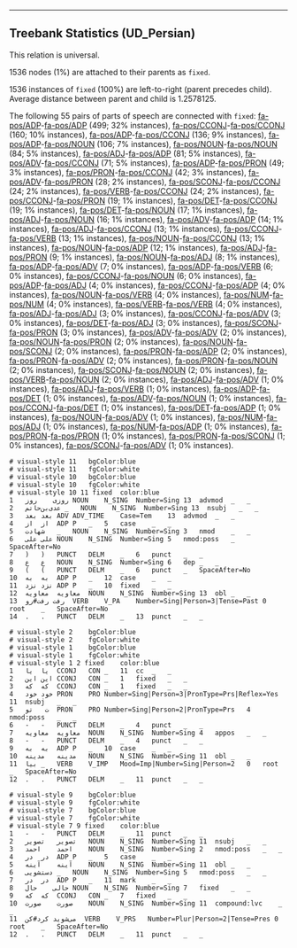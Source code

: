 

--------------------------------------------------------------------------------

## Treebank Statistics (UD_Persian)

This relation is universal.

1536 nodes (1%) are attached to their parents as `fixed`.

1536 instances of `fixed` (100%) are left-to-right (parent precedes child).
Average distance between parent and child is 1.2578125.

The following 55 pairs of parts of speech are connected with `fixed`: [fa-pos/ADP]()-[fa-pos/ADP]() (499; 32% instances), [fa-pos/CCONJ]()-[fa-pos/CCONJ]() (160; 10% instances), [fa-pos/ADP]()-[fa-pos/CCONJ]() (136; 9% instances), [fa-pos/ADP]()-[fa-pos/NOUN]() (106; 7% instances), [fa-pos/NOUN]()-[fa-pos/NOUN]() (84; 5% instances), [fa-pos/ADJ]()-[fa-pos/ADP]() (81; 5% instances), [fa-pos/ADV]()-[fa-pos/CCONJ]() (71; 5% instances), [fa-pos/ADP]()-[fa-pos/PRON]() (49; 3% instances), [fa-pos/PRON]()-[fa-pos/CCONJ]() (42; 3% instances), [fa-pos/ADV]()-[fa-pos/PRON]() (28; 2% instances), [fa-pos/SCONJ]()-[fa-pos/CCONJ]() (24; 2% instances), [fa-pos/VERB]()-[fa-pos/CCONJ]() (24; 2% instances), [fa-pos/CCONJ]()-[fa-pos/PRON]() (19; 1% instances), [fa-pos/DET]()-[fa-pos/CCONJ]() (19; 1% instances), [fa-pos/DET]()-[fa-pos/NOUN]() (17; 1% instances), [fa-pos/ADJ]()-[fa-pos/NOUN]() (16; 1% instances), [fa-pos/ADV]()-[fa-pos/ADP]() (14; 1% instances), [fa-pos/ADJ]()-[fa-pos/CCONJ]() (13; 1% instances), [fa-pos/CCONJ]()-[fa-pos/VERB]() (13; 1% instances), [fa-pos/NOUN]()-[fa-pos/CCONJ]() (13; 1% instances), [fa-pos/NOUN]()-[fa-pos/ADP]() (12; 1% instances), [fa-pos/ADJ]()-[fa-pos/PRON]() (9; 1% instances), [fa-pos/NOUN]()-[fa-pos/ADJ]() (8; 1% instances), [fa-pos/ADP]()-[fa-pos/ADV]() (7; 0% instances), [fa-pos/ADP]()-[fa-pos/VERB]() (6; 0% instances), [fa-pos/CCONJ]()-[fa-pos/NOUN]() (6; 0% instances), [fa-pos/ADP]()-[fa-pos/ADJ]() (4; 0% instances), [fa-pos/CCONJ]()-[fa-pos/ADP]() (4; 0% instances), [fa-pos/NOUN]()-[fa-pos/VERB]() (4; 0% instances), [fa-pos/NUM]()-[fa-pos/NUM]() (4; 0% instances), [fa-pos/VERB]()-[fa-pos/VERB]() (4; 0% instances), [fa-pos/ADJ]()-[fa-pos/ADJ]() (3; 0% instances), [fa-pos/CCONJ]()-[fa-pos/ADV]() (3; 0% instances), [fa-pos/DET]()-[fa-pos/ADJ]() (3; 0% instances), [fa-pos/SCONJ]()-[fa-pos/PRON]() (3; 0% instances), [fa-pos/ADV]()-[fa-pos/ADV]() (2; 0% instances), [fa-pos/NOUN]()-[fa-pos/PRON]() (2; 0% instances), [fa-pos/NOUN]()-[fa-pos/SCONJ]() (2; 0% instances), [fa-pos/PRON]()-[fa-pos/ADP]() (2; 0% instances), [fa-pos/PRON]()-[fa-pos/ADV]() (2; 0% instances), [fa-pos/PRON]()-[fa-pos/NOUN]() (2; 0% instances), [fa-pos/SCONJ]()-[fa-pos/NOUN]() (2; 0% instances), [fa-pos/VERB]()-[fa-pos/NOUN]() (2; 0% instances), [fa-pos/ADJ]()-[fa-pos/ADV]() (1; 0% instances), [fa-pos/ADJ]()-[fa-pos/VERB]() (1; 0% instances), [fa-pos/ADP]()-[fa-pos/DET]() (1; 0% instances), [fa-pos/ADV]()-[fa-pos/NOUN]() (1; 0% instances), [fa-pos/CCONJ]()-[fa-pos/DET]() (1; 0% instances), [fa-pos/DET]()-[fa-pos/ADP]() (1; 0% instances), [fa-pos/NOUN]()-[fa-pos/ADV]() (1; 0% instances), [fa-pos/NUM]()-[fa-pos/ADJ]() (1; 0% instances), [fa-pos/NUM]()-[fa-pos/ADP]() (1; 0% instances), [fa-pos/PRON]()-[fa-pos/PRON]() (1; 0% instances), [fa-pos/PRON]()-[fa-pos/SCONJ]() (1; 0% instances), [fa-pos/SCONJ]()-[fa-pos/ADV]() (1; 0% instances).


~~~ conllu
# visual-style 11	bgColor:blue
# visual-style 11	fgColor:white
# visual-style 10	bgColor:blue
# visual-style 10	fgColor:white
# visual-style 10 11 fixed	color:blue
1	روزی	روز	NOUN	N_SING	Number=Sing	13	advmod	_	_
2	عدی‌بن‌حاتم	_	NOUN	N_SING	Number=Sing	13	nsubj	_	_
3	بعد	بعد	ADV	ADV_TIME	Case=Tem	13	advmod	_	_
4	از	از	ADP	P	_	5	case	_	_
5	شهادت	_	NOUN	N_SING	Number=Sing	3	nmod	_	_
6	علی	علی	NOUN	N_SING	Number=Sing	5	nmod:poss	_	SpaceAfter=No
7	)	)	PUNCT	DELM	_	6	punct	_	_
8	ع	ع	NOUN	N_SING	Number=Sing	6	dep	_	_
9	(	(	PUNCT	DELM	_	6	punct	_	SpaceAfter=No
10	به	به	ADP	P	_	12	case	_	_
11	نزد	نزد	ADP	P	_	10	fixed	_	_
12	معاویه	معاویه	NOUN	N_SING	Number=Sing	13	obl	_	_
13	رفت	رفت#رو	VERB	V_PA	Number=Sing|Person=3|Tense=Past	0	root	_	SpaceAfter=No
14	.	.	PUNCT	DELM	_	13	punct	_	_

~~~


~~~ conllu
# visual-style 2	bgColor:blue
# visual-style 2	fgColor:white
# visual-style 1	bgColor:blue
# visual-style 1	fgColor:white
# visual-style 1 2 fixed	color:blue
1	یا	یا	CCONJ	CON	_	11	cc	_	_
2	این	این	CCONJ	CON	_	1	fixed	_	_
3	که	که	CCONJ	CON	_	1	fixed	_	_
4	خود	خود	PRON	PRO	Number=Sing|Person=3|PronType=Prs|Reflex=Yes	11	nsubj	_	_
5	ت	تو	PRON	PRO	Number=Sing|Person=2|PronType=Prs	4	nmod:poss	_	_
6	-	-	PUNCT	DELM	_	4	punct	_	_
7	معاویه	معاویه	NOUN	N_SING	Number=Sing	4	appos	_	_
8	-	-	PUNCT	DELM	_	4	punct	_	_
9	به	به	ADP	P	_	10	case	_	_
10	مدینه	مدینه	NOUN	N_SING	Number=Sing	11	obl	_	_
11	بیا	_	VERB	V_IMP	Mood=Imp|Number=Sing|Person=2	0	root	_	SpaceAfter=No
12	.	.	PUNCT	DELM	_	11	punct	_	_

~~~


~~~ conllu
# visual-style 9	bgColor:blue
# visual-style 9	fgColor:white
# visual-style 7	bgColor:blue
# visual-style 7	fgColor:white
# visual-style 7 9 fixed	color:blue
1	-	-	PUNCT	DELM	_	11	punct	_	_
2	تصویر	تصویر	NOUN	N_SING	Number=Sing	11	nsubj	_	_
3	احمد	احمد	NOUN	N_SING	Number=Sing	2	nmod:poss	_	_
4	در	در	ADP	P	_	5	case	_	_
5	آینه	آینه	NOUN	N_SING	Number=Sing	11	obl	_	_
6	دستشویی	_	NOUN	N_SING	Number=Sing	5	nmod:poss	_	_
7	در	در	ADP	P	_	11	mark	_	_
8	حالی	حال	NOUN	N_SING	Number=Sing	7	fixed	_	_
9	که	که	CCONJ	CON	_	7	fixed	_	_
10	صورت	صورت	NOUN	N_SING	Number=Sing	11	compound:lvc	_	_
11	می‌شوید	کرد#کن	VERB	V_PRS	Number=Plur|Person=2|Tense=Pres	0	root	_	SpaceAfter=No
12	.	.	PUNCT	DELM	_	11	punct	_	_

~~~


